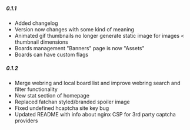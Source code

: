 ##### 0.1.1
 - Added changelog
 - Version now changes with some kind of meaning
 - Animated gif thumbnails no longer generate static image for images < thumbnail dimensions
 - Boards management "Banners" page is now "Assets"
 - Boards can have custom flags

##### 0.1.2
  - Merge webring and local board list and improve webring search and filter functionality
  - New stat section of homepage
  - Replaced fatchan styled/branded spoiler image
  - Fixed undefined hcaptcha site key bug
  - Updated README with info about nginx CSP for 3rd party captcha providers
